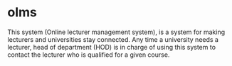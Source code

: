 # olms
This system (Online lecturer management system), is a system for making lecturers and universities stay connected. Any time a university needs a lecturer, head of department (HOD) is in charge of using this system to contact the lecturer who is qualified for a given course. 
